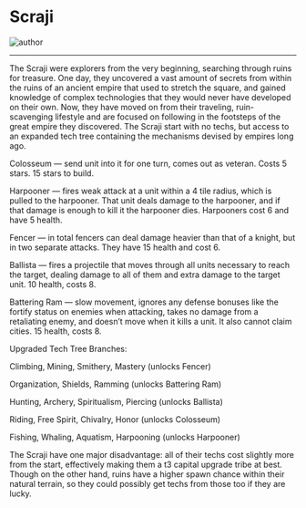 # Scraji

![author](https://img.shields.io/badge/author-Nyrvv%234841-%237289DA)

---

The Scraji were explorers from the very beginning, searching through ruins for treasure. One day, they uncovered a vast amount of secrets from within the  ruins of an ancient empire  that used to stretch the square, and  gained knowledge of complex technologies that they would never have developed on their own. Now, they have moved on from their traveling, ruin-scavenging lifestyle and are focused on following in the footsteps of the great empire they discovered.
The Scraji start with no techs, but access to an expanded tech tree containing the mechanisms devised by empires long ago.

Colosseum — send unit into it for one turn, comes out as veteran. Costs 5 stars.
15 stars to build.

Harpooner — fires weak attack at a unit within a 4 tile radius, which is pulled to the harpooner. That unit deals damage to the harpooner, and if that damage is enough to kill it the harpooner dies. Harpooners cost 6 and have 5 health.

Fencer — in total fencers can deal damage heavier than that of a knight, but in two separate attacks. They have 15 health and cost 6.

Ballista — fires a projectile that moves through all units necessary to reach the target, dealing damage to all of them and extra damage to the target unit. 10 health, costs 8.

Battering Ram — slow movement, ignores any defense bonuses like the fortify status on enemies when attacking,  takes no damage from a retaliating enemy, and doesn’t move when it kills a unit. It also cannot claim cities. 15 health, costs 8.

Upgraded Tech Tree Branches: 

Climbing, Mining, Smithery, Mastery (unlocks Fencer)

Organization, Shields, Ramming (unlocks Battering Ram)

Hunting, Archery, Spiritualism, Piercing (unlocks Ballista)

Riding, Free Spirit, Chivalry, Honor (unlocks Colosseum)

Fishing, Whaling, Aquatism, Harpooning (unlocks Harpooner)

The Scraji have one major disadvantage: all of their techs cost slightly more from the start, effectively making them a t3 capital upgrade tribe at best. Though on the other hand, ruins have a higher spawn chance within their natural terrain, so they could possibly get techs from those too if they are lucky.
